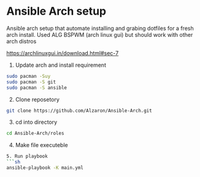 
# Ansible Arch setup
Ansible arch setup that automate installing and grabing dotfiles for a fresh arch install.
Used ALG BSPWM (arch linux gui) but should work with other arch distros

https://archlinuxgui.in/download.html#sec-7

1. Update arch and install requirement
```sh
sudo pacman -Suy
sudo pacman -S git
sudo pacman -S ansible
```
2. Clone reposetory
```sh
git clone https://github.com/Alzaron/Ansible-Arch.git
```
3. cd into directory
```sh
cd Ansible-Arch/roles
```
4. Make file executeble
```sh
5. Run playbook
```sh
ansible-playbook -K main.yml


